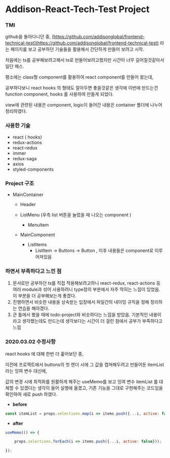 # Addison-React-Tech-Test Project

### TMI

github을 돌아다니던 중, [https://github.com/addisonglobal/frontend-technical-test](https://github.com/addisonglobal/frontend-technical-test) 라는 페이지를 보고 공부하던 기술들을 활용해서 간단하게 만들어 보려고 시작.

처음에는 ts를 공부해보려고해서 ts로 만들어보려고했지만 시간이 너무 길어질것같아서 일단 패스.

평소에는 class형 component를 활용하여 react component를 만들어 왔는데,

공부하다보니 react hooks 의 형태도 알아두면 좋을것같은 생각에 이번에 만드는건 function component, hooks 를 사용하여 만들게 되었다.

view에 관련된 내용은 component, logic이 들어간 내용은 container 폴더에 나누어 정리하였다.


### 사용한 기술

- react ( hooks)
- redux-actions
- react-redux
- immer
- redux-saga
- axios
- styled-components


### Project 구조

- MainContainer
    - Header

    - ListMenu (우측 list 버튼을 눌렀을 때 나오는 component )
        - MenuItem
    - MainComponent
        - ListItems
            - ListItem → Buttons → Button , 이후 내용들은 component로 이루어져있음


### 하면서 부족하다고 느낀 점

1. 문서로만 공부하던 ts를 직접 적용해보려고하니 react-redux, react-actions 등 여러 module과 섞어 사용하려니 type정의 부분에서 자주 막히는 느낌이 있었음. 이 부분을 더 공부해보는게 좋겠다.
2. 진행하면서 비슷한 내용을 상속받는 입장에서 파일간의 네이밍 규칙을 정해 정리하는 연습을 해야겠다.
3. 큰 틀에서 봤을 때에 todo-project와 비슷하다는 느낌을 받았음. 기본적인 내용이라고 생각했는데도 만드는데 생각보다는 시간이 더 걸린 점에서 공부가 부족하다고 느낌


### 2020.03.02 수정사항

react hooks 에 대해 한번 더 훑어보던 중, 

이전에 프로젝트에서 buttons의 첫 렌더 시에 그 값을 캡쳐해두려고 만들어둔 itemList 라는 잉여 변수 대신에,

값의 변경 시에 최적화를 원활하게 해주는 useMemo를 보고 잉여 변수 itemList 를 대체할 수 있겠다는 생각이 들어 실행에 옮겼고, 기존 기능을 그대로 구현해주는 코드임을 확인하여 새로 push 하였다.

- **before**

```js
const itemList = props.selections.map(i => items.push({...i, active: false}));
```

- **after**

```js
useMemo(() => {

    props.selections.forEach(i => items.push({...i, active: false}));

});

```

